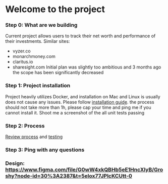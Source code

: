 # Welcome to the project

### Step 0: What are we building
Current project allows users to track their net worth and performance of their investments. Similar sites: 
 - vyzer.co
 - monarchmoney.com
 - claritus.io
 - sharesight.com
Initial plan was slightly too ambitious and 3 months ago the scope has been significantly decreased

### Step 1: Project installation 
Project heavily utilizes Docker, and installation on Mac and Linux is usually does not cause any issues. Please follow [installation guide](installation.md).
the process should not take more than 1h, please cap your time and ping me if you cannot install it. Shoot me a screenshot of the all unit tests passing 

### Step 2: Process
[Review process](process.md) and [testing](testing.md)

### Step 3: Ping with any questions

### Design: https://www.figma.com/file/G0wW4xkQBHb5eE1HncXlyB/Groshy?node-id=30%3A2387&t=5elox77JPlcKCUtt-0

